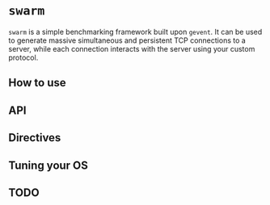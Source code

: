 `swarm`
=======


`swarm` is a simple benchmarking framework built upon `gevent`.  It can be
used to generate massive simultaneous and persistent TCP connections to a 
server, while each connection interacts with the server using your custom
protocol.


How to use
----------


API
---


Directives
----------


Tuning your OS
--------------

TODO
----
